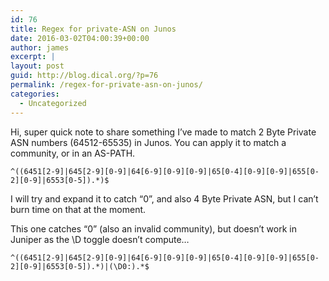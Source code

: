 ```yaml
---
id: 76
title: Regex for private-ASN on Junos
date: 2016-03-02T04:00:39+00:00
author: james
excerpt: |
layout: post
guid: http://blog.dical.org/?p=76
permalink: /regex-for-private-asn-on-junos/
categories:
  - Uncategorized
---
```

Hi, super quick note to share something I&#8217;ve made to match 2 Byte Private ASN numbers (64512-65535) in Junos. You can apply it to match a community, or in an AS-PATH.

`^((6451[2-9]|645[2-9][0-9]|64[6-9][0-9][0-9]|65[0-4][0-9][0-9]|655[0-2][0-9]|6553[0-5]).*)$`

I will try and expand it to catch &#8220;0&#8221;, and also 4 Byte Private ASN, but I can&#8217;t burn time on that at the moment.

This one catches &#8220;0&#8221; (also an invalid community), but doesn&#8217;t work in Juniper as the \D toggle doesn&#8217;t compute&#8230;

`^((6451[2-9]|645[2-9][0-9]|64[6-9][0-9][0-9]|65[0-4][0-9][0-9]|655[0-2][0-9]|6553[0-5]).*)|(\D0:).*$`